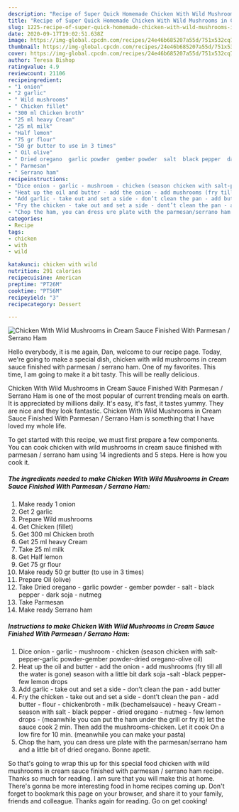 ```yaml
---
description: "Recipe of Super Quick Homemade Chicken With Wild Mushrooms in Cream Sauce Finished With Parmesan / Serrano Ham"
title: "Recipe of Super Quick Homemade Chicken With Wild Mushrooms in Cream Sauce Finished With Parmesan / Serrano Ham"
slug: 1225-recipe-of-super-quick-homemade-chicken-with-wild-mushrooms-in-cream-sauce-finished-with-parmesan-serrano-ham
date: 2020-09-17T19:02:51.638Z
image: https://img-global.cpcdn.com/recipes/24e46b685207a55d/751x532cq70/chicken-with-wild-mushrooms-in-cream-sauce-finished-with-parmesan-serrano-ham-recipe-main-photo.jpg
thumbnail: https://img-global.cpcdn.com/recipes/24e46b685207a55d/751x532cq70/chicken-with-wild-mushrooms-in-cream-sauce-finished-with-parmesan-serrano-ham-recipe-main-photo.jpg
cover: https://img-global.cpcdn.com/recipes/24e46b685207a55d/751x532cq70/chicken-with-wild-mushrooms-in-cream-sauce-finished-with-parmesan-serrano-ham-recipe-main-photo.jpg
author: Teresa Bishop
ratingvalue: 4.9
reviewcount: 21106
recipeingredient:
- "1 onion"
- "2 garlic"
- " Wild mushrooms"
- " Chicken fillet"
- "300 ml Chicken broth"
- "25 ml heavy Cream"
- "25 ml milk"
- "Half lemon"
- "75 gr flour"
- "50 gr butter to use in 3 times"
- " Oil olive"
- " Dried oregano  garlic powder  gember powder  salt  black pepper  dark soja  nutmeg"
- " Parmesan"
- " Serrano ham"
recipeinstructions:
- "Dice onion - garlic - mushroom - chicken (season chicken with salt-pepper-garlic powder-gember powder-dried oregano-olive oil)"
- "Heat up the oil and butter - add the onion - add mushrooms (fry till all the water is gone) season with a little bit dark soja -salt -black pepper- few lemon drops"
- "Add garlic - take out and set a side - don’t clean the pan - add butter"
- "Fry the chicken - take out and set a side - dont’t clean the pan - add butter - flour - chickenbroth - milk (bechamelsauce) - heavy Cream - season with salt - black pepper - dried oregano - nutmeg - few lemon drops - (meanwhile you can put the ham under the grill or fry it) let the sauce cook 2 min. Then add the mushrooms-chicken. Let it cook On a low fire for 10 min. (meanwhile you can make your pasta)"
- "Chop the ham, you can dress ure plate with the parmesan/serrano ham and a little bit of dried oregano. Bonne apetit."
categories:
- Recipe
tags:
- chicken
- with
- wild

katakunci: chicken with wild 
nutrition: 291 calories
recipecuisine: American
preptime: "PT26M"
cooktime: "PT56M"
recipeyield: "3"
recipecategory: Dessert

---
```



![Chicken With Wild Mushrooms in Cream Sauce Finished With Parmesan / Serrano Ham](https://img-global.cpcdn.com/recipes/24e46b685207a55d/751x532cq70/chicken-with-wild-mushrooms-in-cream-sauce-finished-with-parmesan-serrano-ham-recipe-main-photo.jpg)

Hello everybody, it is me again, Dan, welcome to our recipe page. Today, we're going to make a special dish, chicken with wild mushrooms in cream sauce finished with parmesan / serrano ham. One of my favorites. This time, I am going to make it a bit tasty. This will be really delicious.

Chicken With Wild Mushrooms in Cream Sauce Finished With Parmesan / Serrano Ham is one of the most popular of current trending meals on earth. It is appreciated by millions daily. It's easy, it's fast, it tastes yummy. They are nice and they look fantastic. Chicken With Wild Mushrooms in Cream Sauce Finished With Parmesan / Serrano Ham is something that I have loved my whole life.




To get started with this recipe, we must first prepare a few components. You can cook chicken with wild mushrooms in cream sauce finished with parmesan / serrano ham using 14 ingredients and 5 steps. Here is how you cook it.

<!--inarticleads1-->

##### The ingredients needed to make Chicken With Wild Mushrooms in Cream Sauce Finished With Parmesan / Serrano Ham:

1. Make ready 1 onion
1. Get 2 garlic
1. Prepare  Wild mushrooms
1. Get  Chicken (fillet)
1. Get 300 ml Chicken broth
1. Get 25 ml heavy Cream
1. Take 25 ml milk
1. Get Half lemon
1. Get 75 gr flour
1. Make ready 50 gr butter (to use in 3 times)
1. Prepare  Oil (olive)
1. Take  Dried oregano - garlic powder - gember powder - salt - black pepper - dark soja - nutmeg
1. Take  Parmesan
1. Make ready  Serrano ham




<!--inarticleads2-->

##### Instructions to make Chicken With Wild Mushrooms in Cream Sauce Finished With Parmesan / Serrano Ham:

1. Dice onion - garlic - mushroom - chicken (season chicken with salt-pepper-garlic powder-gember powder-dried oregano-olive oil)
1. Heat up the oil and butter - add the onion - add mushrooms (fry till all the water is gone) season with a little bit dark soja -salt -black pepper- few lemon drops
1. Add garlic - take out and set a side - don’t clean the pan - add butter
1. Fry the chicken - take out and set a side - dont’t clean the pan - add butter - flour - chickenbroth - milk (bechamelsauce) - heavy Cream - season with salt - black pepper - dried oregano - nutmeg - few lemon drops - (meanwhile you can put the ham under the grill or fry it) let the sauce cook 2 min. Then add the mushrooms-chicken. Let it cook On a low fire for 10 min. (meanwhile you can make your pasta)
1. Chop the ham, you can dress ure plate with the parmesan/serrano ham and a little bit of dried oregano. Bonne apetit.




So that's going to wrap this up for this special food chicken with wild mushrooms in cream sauce finished with parmesan / serrano ham recipe. Thanks so much for reading. I am sure that you will make this at home. There's gonna be more interesting food in home recipes coming up. Don't forget to bookmark this page on your browser, and share it to your family, friends and colleague. Thanks again for reading. Go on get cooking!
